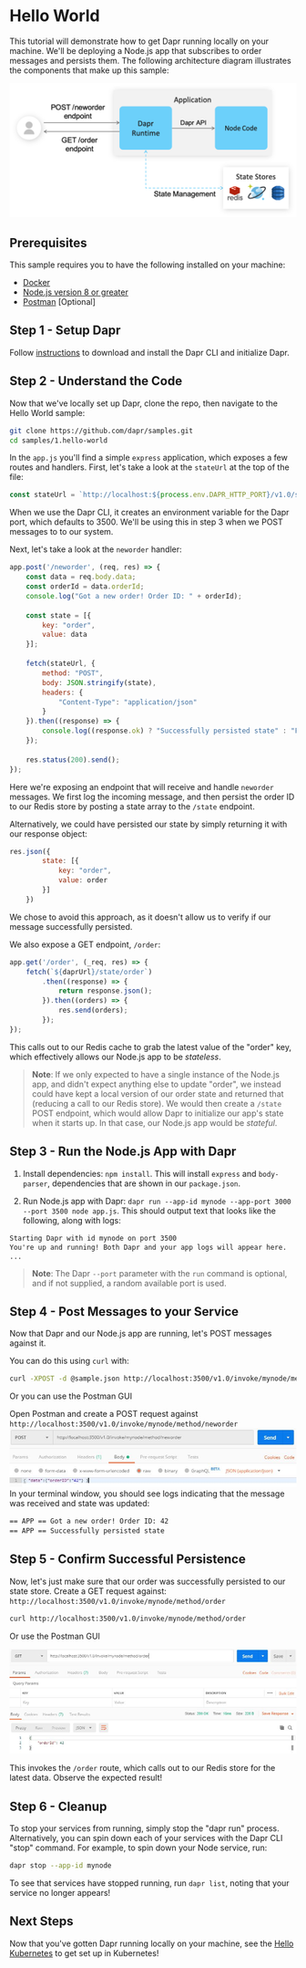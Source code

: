 # Hello World

This tutorial will demonstrate how to get Dapr running locally on your machine. We'll be deploying a Node.js app that subscribes to order messages and persists them. The following architecture diagram illustrates the components that make up this sample: 

![Architecture Diagram](./img/Architecture_Diagram.png)

## Prerequisites
This sample requires you to have the following installed on your machine:
- [Docker](https://docs.docker.com/)
- [Node.js version 8 or greater](https://nodejs.org/en/) 
- [Postman](https://www.getpostman.com/) [Optional]

## Step 1 - Setup Dapr 

Follow [instructions](https://github.com/dapr/docs/blob/master/getting-started/environment-setup.md#environment-setup) to download and install the Dapr CLI and initialize Dapr.

## Step 2 - Understand the Code

Now that we've locally set up Dapr, clone the repo, then navigate to the Hello World sample: 

```bash
git clone https://github.com/dapr/samples.git
cd samples/1.hello-world
```


In the `app.js` you'll find a simple `express` application, which exposes a few routes and handlers. First, let's take a look at the `stateUrl` at the top of the file: 

```js
const stateUrl = `http://localhost:${process.env.DAPR_HTTP_PORT}/v1.0/state`;
```
When we use the Dapr CLI, it creates an environment variable for the Dapr port, which defaults to 3500. We'll be using this in step 3 when we POST messages to to our system.

Next, let's take a look at the ```neworder``` handler:

```js
app.post('/neworder', (req, res) => {
    const data = req.body.data;
    const orderId = data.orderId;
    console.log("Got a new order! Order ID: " + orderId);

    const state = [{
        key: "order",
        value: data
    }];

    fetch(stateUrl, {
        method: "POST",
        body: JSON.stringify(state),
        headers: {
            "Content-Type": "application/json"
        }
    }).then((response) => {
        console.log((response.ok) ? "Successfully persisted state" : "Failed to persist state");
    });

    res.status(200).send();
});
```

Here we're exposing an endpoint that will receive and handle `neworder` messages. We first log the incoming message, and then persist the order ID to our Redis store by posting a state array to the `/state` endpoint.

Alternatively, we could have persisted our state by simply returning it with our response object:

```js
res.json({
        state: [{
            key: "order",
            value: order
        }]
    })
```

We chose to avoid this approach, as it doesn't allow us to verify if our message successfully persisted.

We also expose a GET endpoint, `/order`:

```js
app.get('/order', (_req, res) => {
    fetch(`${daprUrl}/state/order`)
        .then((response) => {
            return response.json();
        }).then((orders) => {
            res.send(orders);
        });
});
```

This calls out to our Redis cache to grab the latest value of the "order" key, which effectively allows our Node.js app to be _stateless_. 

> **Note**: If we only expected to have a single instance of the Node.js app, and didn't expect anything else to update "order", we instead could have kept a local version of our order state and returned that (reducing a call to our Redis store). We would then create a `/state` POST endpoint, which would allow Dapr to initialize our app's state when it starts up. In that case, our Node.js app would be _stateful_.

## Step 3 - Run the Node.js App with Dapr

1. Install dependencies: `npm install`. This will install `express` and `body-parser`, dependencies that are shown in our `package.json`.

2. Run Node.js app with Dapr: `dapr run --app-id mynode --app-port 3000 --port 3500 node app.js`. This should output text that looks like the following, along with logs:

```
Starting Dapr with id mynode on port 3500
You're up and running! Both Dapr and your app logs will appear here.
...
```
> **Note**:  The Dapr `--port` parameter with the `run` command is optional, and if not supplied, a random available port is used.

## Step 4 - Post Messages to your Service

Now that Dapr and our Node.js app are running, let's POST messages against it.

You can do this using `curl` with:

```sh
curl -XPOST -d @sample.json http://localhost:3500/v1.0/invoke/mynode/method/neworder
```

Or you can use the Postman GUI

Open Postman and create a POST request against `http://localhost:3500/v1.0/invoke/mynode/method/neworder`
![Postman Screenshot](./img/postman1.jpg)
In your terminal window, you should see logs indicating that the message was received and state was updated:
```bash
== APP == Got a new order! Order ID: 42
== APP == Successfully persisted state
```

## Step 5 - Confirm Successful Persistence

Now, let's just make sure that our order was successfully persisted to our state store. Create a GET request against: `http://localhost:3500/v1.0/invoke/mynode/method/order`

```sh
curl http://localhost:3500/v1.0/invoke/mynode/method/order
```

Or use the Postman GUI

![Postman Screenshot 2](./img/postman2.jpg)

This invokes the `/order` route, which calls out to our Redis store for the latest data. Observe the expected result!

## Step 6 - Cleanup

To stop your services from running, simply stop the "dapr run" process. Alternatively, you can spin down each of your services with the Dapr CLI "stop" command. For example, to spin down your Node service, run: 

```bash
dapr stop --app-id mynode
```

To see that services have stopped running, run `dapr list`, noting that your service no longer appears!

## Next Steps

Now that you've gotten Dapr running locally on your machine, see the [Hello Kubernetes](../2.hello-kubernetes) to get set up in Kubernetes!
